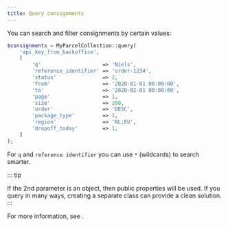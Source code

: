 ```yaml
---
title: Query consignments
---
```


You can search and filter consignments by certain values:

```php
$consignments = MyParcelCollection::query(
    'api_key_from_backoffice',
    [
        'q'                    => 'Niels',
        'reference_identifier' => 'order-1234',
        'status'               => 2,
        'from'                 => '2020-01-01 00:00:00',
        'to'                   => '2020-02-01 00:00:00',
        'page'                 => 1,
        'size'                 => 200,
        'order'                => 'DESC',
        'package_type'         => 1,
        'region'               => 'NL;EU',
        'dropoff_today'        => 1,
    ]
);
```

For `q` and `reference identifier` you can use `*` (wildcards) to search
smarter.

::: tip

If the 2nd parameter is an object, then public properties will be used. If you
query in many ways, creating a separate class can provide a clean solution.
:::

For more information, see <ApiLink to="#6_E" />.
